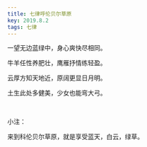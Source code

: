 ```yaml
---
title: 七律呼伦贝尔草原
key: 2019.8.2
tags: 七律
---
```


一望无边蓝绿中，身心爽快尽相同。

牛羊任性养肥壮，鹰雁抒情练轻盈。

云厚方知天地近，原阔更显日月明。

土生此处多健美，少女也能弯大弓。

</br>

小注：

来到科伦贝尔草原，就是享受蓝天，白云，绿草。

</br>


